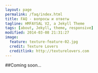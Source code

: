 ```yaml
---
layout: page
permalink: /faq/index.html
title: FAQ - вопросы и ответы
tagline: HMFAYSAL V2, a Jekyll Theme
tags: [about, Jekyll, theme, responsive]
modified: 2014-03-08 21:31:27
image:
  feature: texture-feature-02.jpg
  credit: Texture Lovers
  creditlink: http://texturelovers.com
---
```


##Coming soon...